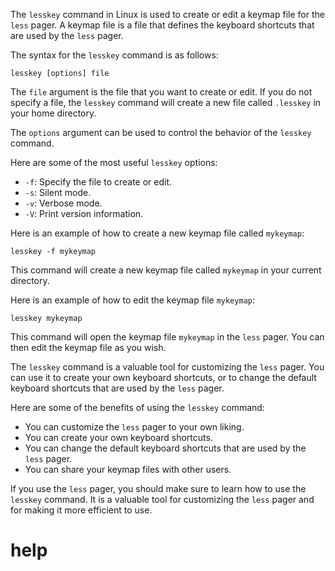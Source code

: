 The `lesskey` command in Linux is used to create or edit a keymap file for the `less` pager. A keymap file is a file that defines the keyboard shortcuts that are used by the `less` pager.

The syntax for the `lesskey` command is as follows:

```
lesskey [options] file
```

The `file` argument is the file that you want to create or edit. If you do not specify a file, the `lesskey` command will create a new file called `.lesskey` in your home directory.

The `options` argument can be used to control the behavior of the `lesskey` command.

Here are some of the most useful `lesskey` options:

* `-f`: Specify the file to create or edit.
* `-s`: Silent mode.
* `-v`: Verbose mode.
* `-V`: Print version information.

Here is an example of how to create a new keymap file called `mykeymap`:

```
lesskey -f mykeymap
```

This command will create a new keymap file called `mykeymap` in your current directory.

Here is an example of how to edit the keymap file `mykeymap`:

```
lesskey mykeymap
```

This command will open the keymap file `mykeymap` in the `less` pager. You can then edit the keymap file as you wish.

The `lesskey` command is a valuable tool for customizing the `less` pager. You can use it to create your own keyboard shortcuts, or to change the default keyboard shortcuts that are used by the `less` pager.

Here are some of the benefits of using the `lesskey` command:

* You can customize the `less` pager to your own liking.
* You can create your own keyboard shortcuts.
* You can change the default keyboard shortcuts that are used by the `less` pager.
* You can share your keymap files with other users.

If you use the `less` pager, you should make sure to learn how to use the `lesskey` command. It is a valuable tool for customizing the `less` pager and for making it more efficient to use.



# help 

```

```
